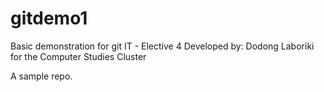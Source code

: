 # gitdemo1
Basic demonstration for git IT - Elective 4
Developed by: Dodong Laboriki for the Computer Studies Cluster

A sample repo.
